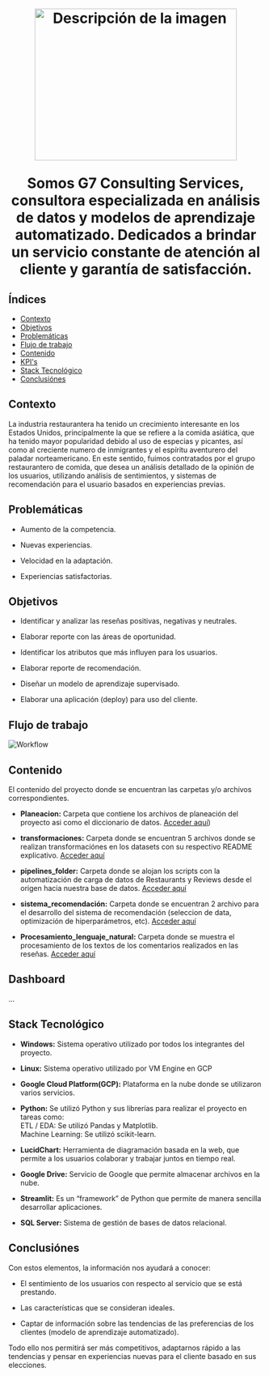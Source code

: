 <h1 align=center>
   <img src="https://github.com/marcoslarran/Proyecto-Final/blob/main/assets/g7_logo.jpeg" alt="Descripción de la imagen" width="400" height="300">

Somos G7 Consulting Services, consultora especializada en análisis de datos y modelos de aprendizaje automatizado. Dedicados a brindar un servicio constante de atención al cliente y garantía de satisfacción.

## Índices
- [Contexto](#contexto)
- [Objetivos](#objetivos)
- [Problemáticas](#problemáticas)
- [Flujo de trabajo](#flujo-de-trabajo)
- [Contenido](#contenido)
- [KPI's](#kpis)
- [Stack Tecnológico](#stack-tecnológico)
- [Conclusiónes](#conclusiónes)


## Contexto

La industria restaurantera ha tenido un crecimiento interesante en los Estados Unidos, principalmente la que se refiere a la comida asiática, que ha tenido mayor popularidad debido al uso de especias y picantes, así como al creciente numero de inmigrantes y el espíritu aventurero del paladar norteamericano. En este sentido, fuimos contratados por el grupo restaurantero de comida, que desea un análisis detallado de la opinión de los usuarios, utilizando análisis de sentimientos, y sistemas de recomendación para el usuario basados en experiencias previas.
   
 ## Problemáticas
 
* Aumento de la competencia.
   
* Nuevas experiencias.
   
* Velocidad en la adaptación.
   
* Experiencias satisfactorias.
   
## Objetivos

* Identificar y analizar las reseñas positivas, negativas y neutrales.
   
* Elaborar reporte con las áreas de oportunidad.
   
* Identificar los atributos que más influyen para los usuarios.
   
* Elaborar reporte de recomendación.
   
* Diseñar un modelo de aprendizaje supervisado.
   
* Elaborar una aplicación (deploy) para uso del cliente.
   
  
## Flujo de trabajo
 <img src="https://github.com/marcoslarran/Proyecto-Final/blob/main/assets/Workflow.png" alt="Workflow">


## Contenido

El contenido del proyecto donde se encuentran las carpetas y/o archivos correspondientes.

* **Planeacion:** Carpeta que contiene los archivos de planeación del proyecto asi como el diccionario de datos. [Acceder aquí](https://github.com/marcoslarran/Proyecto-Final/tree/main/Planeaci%C3%B3n))


* **transformaciones:** Carpeta donde se encuentran 5 archivos donde se realizan transformaciónes en los datasets con su respectivo README explicativo. [Acceder aquí](https://github.com/marcoslarran/Proyecto-Final/tree/main/transformaciones)

* **pipelines_folder:** Carpeta donde se alojan los scripts con la automatización de carga de datos de Restaurants y Reviews desde el origen hacia nuestra base de datos. [Acceder aquí](https://github.com/marcoslarran/Proyecto-Final/tree/main/pipeline_folder)

* **sistema_recomendación:** Carpeta donde se encuentran 2 archivo para el desarrollo del sistema de recomendación (seleccion de data, optimización de hiperparámetros, etc). [Acceder aquí](https://github.com/marcoslarran/Proyecto-Final/tree/main/sistema_recomendaci%C3%B3n)

* **Procesamiento_lenguaje_natural:** Carpeta donde se muestra el procesamiento de los textos de los comentarios realizados en las reseñas. [Acceder aquí](https://github.com/marcoslarran/Proyecto-Final/tree/main/Procesamiento_lenguaje_natural)


## Dashboard
...

   
## Stack Tecnológico
- **Windows:** Sistema operativo utilizado por todos los integrantes del proyecto.
   
- **Linux:** Sistema operativo utilizado por VM Engine en GCP
   
- **Google Cloud Platform(GCP):** Plataforma en la nube donde se utilizaron varios servicios.
   
- **Python:** Se utilizó Python y sus librerías para realizar el proyecto en tareas como:<br>
      ETL / EDA: Se utilizó Pandas y Matplotlib.<br>
      Machine Learning: Se utilizó scikit-learn.
   
- **LucidChart:** Herramienta de diagramación basada en la web, que permite a los usuarios colaborar y trabajar juntos en tiempo real.
   
- **Google Drive:** Servicio de Google que permite almacenar archivos en la nube.
   
- **Streamlit:** Es un “framework” de Python que permite de manera sencilla desarrollar aplicaciones.  
   
- **SQL Server:** Sistema de gestión de bases de datos relacional.
   
## Conclusiónes
   
Con estos elementos, la información nos ayudará a conocer:
   
* El sentimiento de los usuarios con respecto al servicio que se está prestando.
   
* Las características que se consideran ideales.
   
* Captar de información sobre las tendencias de las preferencias de los clientes (modelo de aprendizaje automatizado).<br>
   
Todo ello nos permitirá ser más competitivos, adaptarnos rápido a las tendencias y pensar en experiencias nuevas para el cliente basado en sus elecciones.


